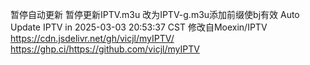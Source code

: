 暂停自动更新 暂停更新IPTV.m3u 改为IPTV-g.m3u添加前缀使bj有效 Auto Update IPTV in 2025-03-03 20:53:37 CST 修改自Moexin/IPTV  https://cdn.jsdelivr.net/gh/vicjl/myIPTV/ https://ghp.ci/https://github.com/vicjl/myIPTV 
